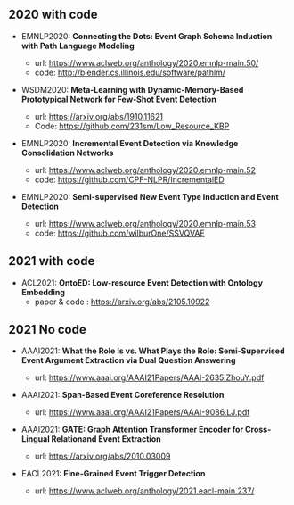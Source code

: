 ## 2020 with code

- EMNLP2020: **Connecting the Dots: Event Graph Schema Induction with Path Language Modeling**
  - url: https://www.aclweb.org/anthology/2020.emnlp-main.50/
  - code: http://blender.cs.illinois.edu/software/pathlm/

- WSDM2020: **Meta-Learning with Dynamic-Memory-Based Prototypical Network for Few-Shot Event Detection**
  - url: https://arxiv.org/abs/1910.11621
  - Code: https://github.com/231sm/Low_Resource_KBP
- EMNLP2020: **Incremental Event Detection via Knowledge Consolidation Networks**
  - url: https://www.aclweb.org/anthology/2020.emnlp-main.52
  - code: https://github.com/CPF-NLPR/IncrementalED
- EMNLP2020: **Semi-supervised New Event Type Induction and Event Detection**
  - url: https://www.aclweb.org/anthology/2020.emnlp-main.53
  - code: https://github.com/wilburOne/SSVQVAE

## 2021 with code

- ACL2021: **OntoED: Low-resource Event Detection with Ontology Embedding**
  - paper & code : https://arxiv.org/abs/2105.10922

## 2021 No code

- AAAI2021: **What the Role Is vs. What Plays the Role: Semi-Supervised Event Argument Extraction via Dual Question Answering**
  - url: https://www.aaai.org/AAAI21Papers/AAAI-2635.ZhouY.pdf
- AAAI2021: **Span-Based Event Coreference Resolution**
  - url: https://www.aaai.org/AAAI21Papers/AAAI-9086.LJ.pdf
- AAAI2021: **GATE: Graph Attention Transformer Encoder for Cross-Lingual Relationand Event Extraction**
  - url: https://arxiv.org/abs/2010.03009

- EACL2021: **Fine-Grained Event Trigger Detection**
  - url: https://www.aclweb.org/anthology/2021.eacl-main.237/
